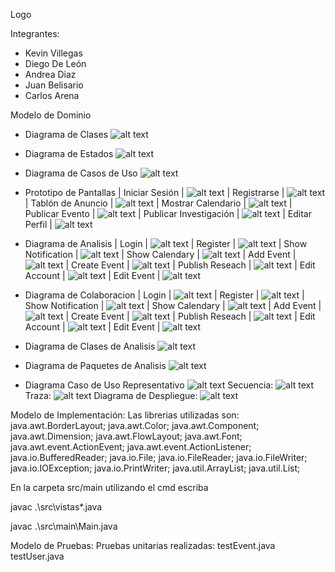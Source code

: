 Logo

Integrantes:
- Kevin Villegas
- Diego De León
- Andrea Diaz
- Juan Belisario
- Carlos Arena

Modelo de Dominio

- Diagrama de Clases
![alt text](class_diagram.png)

- Diagrama de Estados
![alt text](status_diagram.png)

- Diagrama de Casos de Uso
![alt text](use_case_diagram.png)

- Prototipo de Pantallas
| Iniciar Sesión |
![alt text](interface1.png)
| Registrarse |
![alt text](interface2.png)
| Tablón de Anuncio |
![alt text](interface3.png)
| Mostrar Calendario |
![alt text](interface4.png)
| Publicar Evento |
![alt text](interface5.png)
| Publicar Investigación |
![alt text](interface6.png)
| Editar Perfil |
![alt text](interface7.png)

- Diagrama de Analisis
| Login |
![alt text](analysis1.png)
| Register |
![alt text](analysis2.png)
| Show Notification |
![alt text](analysis3.png)
| Show Calendary |
![alt text](analysis4.png)
| Add Event |
![alt text](analysis5.png)
| Create Event |
![alt text](analysis6.png)
| Publish Reseach |
![alt text](analysis7.png)
| Edit Account |
![alt text](analysis8.png)
| Edit Event |
![alt text](analysis9.png)

- Diagrama de Colaboracion
| Login |
![alt text](colaboration1.png)
| Register |
![alt text](colaboration2.png)
| Show Notification |
![alt text](colaboration3.png)
| Show Calendary |
![alt text](colaboration4.png)
| Add Event |
![alt text](colaboration5.png)
| Create Event |
![alt text](colaboration6.png)
| Publish Reseach |
![alt text](colaboration7.png)
| Edit Account |
![alt text](colaboration8.png)
| Edit Event |
![alt text](colaboration9.png)

- Diagrama de Clases de Analisis
![alt text](class_analysis.png)

- Diagrama de Paquetes de Analisis
![alt text](package.png)

- Diagrama Caso de Uso Representativo
![alt text](desing_class.png)
Secuencia:
![alt text](desing_secuence.png)
Traza:
![alt text](trace.png)
Diagrama de Despliegue:
![alt text](deployment.png)

Modelo de Implementación:
Las librerias utilizadas son:
java.awt.BorderLayout;
java.awt.Color;
java.awt.Component;
java.awt.Dimension;
java.awt.FlowLayout;
java.awt.Font;
java.awt.event.ActionEvent;
java.awt.event.ActionListener;
java.io.BufferedReader;
java.io.File;
java.io.FileReader;
java.io.FileWriter;
java.io.IOException;
java.io.PrintWriter;
java.util.ArrayList;
java.util.List;

En la carpeta src/main utilizando el cmd escriba

javac .\src\vistas\*.java

javac .\src\main\Main.java

Modelo de Pruebas:
Pruebas unitarias realizadas:
testEvent.java
testUser.java
